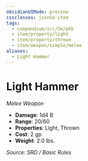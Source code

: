 ```yaml
---
obsidianUIMode: preview
cssclasses: json5e-item
tags:
  - compendium/src/5e/phb
  - item/property/light
  - item/property/thrown
  - item/weapon/simple/melee
aliases:
  - Light Hammer
---
```

# Light Hammer
*Melee Weapon*  

- **Damage**: 1d4 B
- **Range**: 20/60
- **Properties**: Light, Thrown
- **Cost**: 2 gp
- **Weight**: 2.0 lbs.

*Source: SRD / Basic Rules*